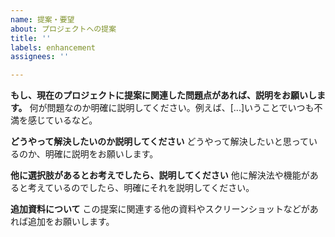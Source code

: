 ```yaml
---
name: 提案・要望
about: プロジェクトへの提案
title: ''
labels: enhancement
assignees: ''

---
```


**もし、現在のプロジェクトに提案に関連した問題点があれば、説明をお願いします。**
何が問題なのか明確に説明してください。例えば、[...]いうことでいつも不満を感じているなど。

**どうやって解決したいのか説明してください**
どうやって解決したいと思っているのか、明確に説明をお願いします。

**他に選択肢があるとお考えでしたら、説明してください**
他に解決法や機能があると考えているのでしたら、明確にそれを説明してください。

**追加資料について**
この提案に関連する他の資料やスクリーンショットなどがあれば追加をお願いします。
